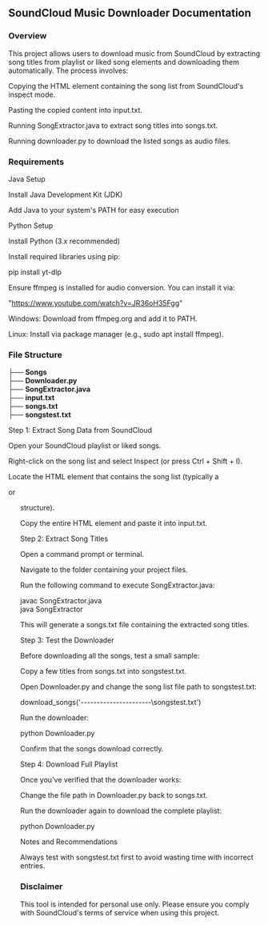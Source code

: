 ## SoundCloud Music Downloader Documentation  
  
### Overview  
  
This project allows users to download music from SoundCloud by extracting song titles from playlist or liked song elements and downloading them automatically. The process involves:  
  
Copying the HTML element containing the song list from SoundCloud's inspect mode.  
  
Pasting the copied content into input.txt.  
  
Running SongExtractor.java to extract song titles into songs.txt.  
  
Running downloader.py to download the listed songs as audio files.  
  
### Requirements  
  
Java Setup  
  
Install Java Development Kit (JDK)  

Add Java to your system's PATH for easy execution  

Python Setup  

Install Python (3.x recommended)  

Install required libraries using pip:  

pip install yt-dlp  

Ensure ffmpeg is installed for audio conversion. You can install it via:  

"https://www.youtube.com/watch?v=JR36oH35Fgg"   

Windows: Download from ffmpeg.org and add it to PATH.  

Linux: Install via package manager (e.g., sudo apt install ffmpeg).  

### File Structure  

├── **Songs**  
├── **Downloader.py**  
├── **SongExtractor.java**  
├── **input.txt**  
├── **songs.txt**  
├── **songstest.txt**   
  
Step 1: Extract Song Data from SoundCloud  
  
Open your SoundCloud playlist or liked songs.  
  
Right-click on the song list and select Inspect (or press Ctrl + Shift + I).  
  
Locate the HTML element that contains the song list (typically a <div> or <ul> structure).  
  
Copy the entire HTML element and paste it into input.txt.  
  
Step 2: Extract Song Titles  

Open a command prompt or terminal.  
  
Navigate to the folder containing your project files.  
   
Run the following command to execute SongExtractor.java:  
  
javac SongExtractor.java  
java SongExtractor  
  
This will generate a songs.txt file containing the extracted song titles.  
  
Step 3: Test the Downloader  
  
Before downloading all the songs, test a small sample:  
  
Copy a few titles from songs.txt into songstest.txt.  
  
Open Downloader.py and change the song list file path to songstest.txt:  
  
download_songs('----------------------\\songstest.txt')  
  
Run the downloader:  
  
python Downloader.py  
   
Confirm that the songs download correctly.  
  
Step 4: Download Full Playlist   
   
Once you've verified that the downloader works:   
   
Change the file path in Downloader.py back to songs.txt.  
  
Run the downloader again to download the complete playlist:  
   
python Downloader.py  
    
Notes and Recommendations  
  
Always test with songstest.txt first to avoid wasting time with incorrect entries.  
  
   
### Disclaimer   
   
This tool is intended for personal use only. Please ensure you comply with SoundCloud's terms of service when using this project.   
  
